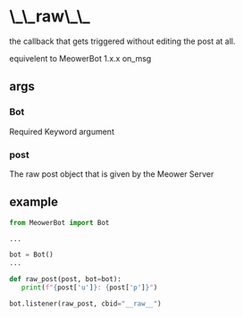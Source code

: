 <p align="center">
<h1> \_\_raw\_\_ </h1>
</p>

the callback that gets triggered without editing the post at all. 

equivelent to MeowerBot 1.x.x on_msg

## args

### Bot

Required Keyword argument 

### post

The raw post object that is given by the Meower Server


## example

```py
from MeowerBot import Bot

...

bot = Bot()
...

def raw_post(post, bot=bot):
   print(f"{post['u']}: {post['p']}")

bot.listener(raw_post, cbid="__raw__")
```